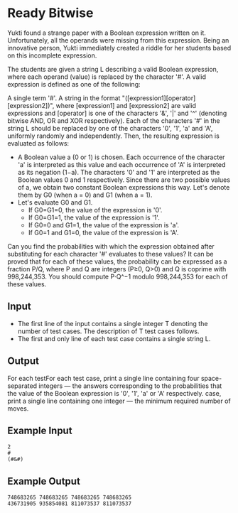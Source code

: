 # Ready Bitwise

Yukti found a strange paper with a Boolean expression written on it. Unfortunately, all the operands were missing from this expression. Being an innovative person, Yukti immediately created a riddle for her students based on this incomplete expression.

The students are given a string L describing a valid Boolean expression, where each operand (value) is replaced by the character '#'. A valid expression is defined as one of the following:

A single term '#'.
A string in the format "([expression1][operator][expression2])", where [expression1] and [expression2] are valid expressions and [operator] is one of the characters '&', '|' and '^' (denoting bitwise AND, OR and XOR respectively).
Each of the characters '#' in the string L should be replaced by one of the characters '0', '1', 'a' and 'A', uniformly randomly and independently. Then, the resulting expression is evaluated as follows:

- A Boolean value a (0 or 1) is chosen. Each occurrence of the character 'a' is interpreted as this value and each occurrence of 'A' is interpreted as its negation (1−a). The characters '0' and '1' are interpreted as the Boolean values 0 and 1 respectively.
  Since there are two possible values of a, we obtain two constant Boolean expressions this way. Let's denote them by G0 (when a = 0) and G1 (when a = 1).
- Let's evaluate G0 and G1.
  - If G0=G1=0, the value of the expression is '0'.
  - If G0=G1=1, the value of the expression is '1'.
  - If G0=0 and G1=1, the value of the expression is 'a'.
  - If G0=1 and G1=0, the value of the expression is 'A'.

Can you find the probabilities with which the expression obtained after substituting for each character '#' evaluates to these values? It can be proved that for each of these values, the probability can be expressed as a fraction P/Q, where P and Q are integers (P≥0, Q>0) and Q is coprime with 998,244,353. You should compute P⋅Q^−1 modulo 998,244,353 for each of these values.

## Input

- The first line of the input contains a single integer T denoting the number of test cases. The description of T test cases follows.
- The first and only line of each test case contains a single string L.

## Output

For each testFor each test case, print a single line containing four space-separated integers ― the answers corresponding to the probabilities that the value of the Boolean expression is '0', '1', 'a' or 'A' respectively. case, print a single line containing one integer — the minimum required number of moves.

## Example Input

```
2
#
(#&#)
```

## Example Output

```
748683265 748683265 748683265 748683265
436731905 935854081 811073537 811073537
```
